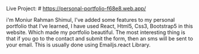 Live Project: # https://personal-portfolio-f68e8.web.app/

i'm Moniur Rahman Shimul, I've added some features to my personal portfolio that I've learned,
I have used React, Html5, Css3, Bootstrap5 in this website. Which made my portfolio beautiful. The most interesting thing is that if you go to the contact and submit the form, then an sms will be sent to your email. This is usually done using Emailjs.react Library.
